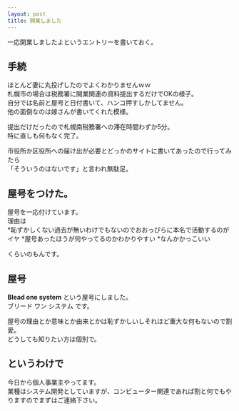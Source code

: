 ```yaml
---
layout: post
title: 開業しました
---
```


一応開業しましたよというエントリーを書いておく。

## 手続

ほとんど妻に丸投げしたのでよくわかりませんｗｗ  
札幌市の場合は税務署に開業関連の資料提出するだけでOKの様子。  
自分では名前と屋号と日付書いて、ハンコ押すしかしてません。  
他の面倒なのは嫁さんが書いてくれた模様。  

提出だけだったので札幌南税務署への滞在時間わずか5分。  
特に直しも何もなく完了。

市役所か区役所への届け出が必要とどっかのサイトに書いてあったので行ってみたら  
「そういうのはないです」と言われ無駄足。  

## 屋号をつけた。

屋号を一応付けています。  
理由は  
*恥ずかしくない過去が無いわけでもないのでおおっぴらに本名で活動するのがイヤ
*屋号あったほうが何やってるのかわかりやすい
*なんかかっこいい

くらいのもんです。

## 屋号

**Blead one system** という屋号にしました。  
ブリード ワン システム です。  

屋号の理由とか意味とか由来とかは恥ずかしいしそれほど重大な何もないので割愛。  
どうしても知りたい方は個別で。  

## というわけで

今日から個人事業主やってます。  
業種はシステム開発としていますが、コンピューター関連であれば割と何でもやりますのでまずはご連絡下さい。  
